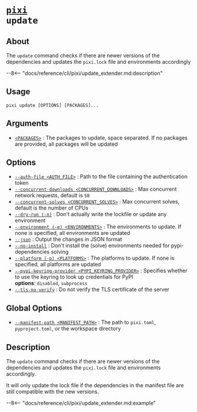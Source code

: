<!--- This file is autogenerated. Do not edit manually! -->
# <code>[pixi](../pixi.md) update</code>

## About
The `update` command checks if there are newer versions of the dependencies and updates the `pixi.lock` file and environments accordingly

--8<-- "docs/reference/cli/pixi/update_extender.md:description"

## Usage
```
pixi update [OPTIONS] [PACKAGES]...
```

## Arguments
- <a id="arg-<PACKAGES>" href="#arg-<PACKAGES>">`<PACKAGES>`</a>
:  The packages to update, space separated. If no packages are provided, all packages will be updated

## Options
- <a id="arg---auth-file" href="#arg---auth-file">`--auth-file <AUTH_FILE>`</a>
:  Path to the file containing the authentication token
- <a id="arg---concurrent-downloads" href="#arg---concurrent-downloads">`--concurrent-downloads <CONCURRENT_DOWNLOADS>`</a>
:  Max concurrent network requests, default is `50`
- <a id="arg---concurrent-solves" href="#arg---concurrent-solves">`--concurrent-solves <CONCURRENT_SOLVES>`</a>
:  Max concurrent solves, default is the number of CPUs
- <a id="arg---dry-run" href="#arg---dry-run">`--dry-run (-n)`</a>
:  Don't actually write the lockfile or update any environment
- <a id="arg---environment" href="#arg---environment">`--environment (-e) <ENVIRONMENTS>`</a>
:  The environments to update. If none is specified, all environments are updated
- <a id="arg---json" href="#arg---json">`--json`</a>
:  Output the changes in JSON format
- <a id="arg---no-install" href="#arg---no-install">`--no-install`</a>
:  Don't install the (solve) environments needed for pypi-dependencies solving
- <a id="arg---platform" href="#arg---platform">`--platform (-p) <PLATFORMS>`</a>
:  The platforms to update. If none is specified, all platforms are updated
- <a id="arg---pypi-keyring-provider" href="#arg---pypi-keyring-provider">`--pypi-keyring-provider <PYPI_KEYRING_PROVIDER>`</a>
:  Specifies whether to use the keyring to look up credentials for PyPI
<br>**options**: `disabled`, `subprocess`
- <a id="arg---tls-no-verify" href="#arg---tls-no-verify">`--tls-no-verify`</a>
:  Do not verify the TLS certificate of the server

## Global Options
- <a id="arg---manifest-path" href="#arg---manifest-path">`--manifest-path <MANIFEST_PATH>`</a>
:  The path to `pixi.toml`, `pyproject.toml`, or the workspace directory

## Description
The `update` command checks if there are newer versions of the dependencies and updates the `pixi.lock` file and environments accordingly.

It will only update the lock file if the dependencies in the manifest file are still compatible with the new versions.


--8<-- "docs/reference/cli/pixi/update_extender.md:example"
